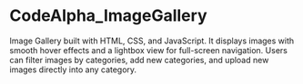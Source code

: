 # CodeAlpha_ImageGallery
Image Gallery built with HTML, CSS, and JavaScript. It displays images with smooth hover effects and a lightbox view for full-screen navigation. Users can filter images by categories, add new categories, and upload new images directly into any category.
